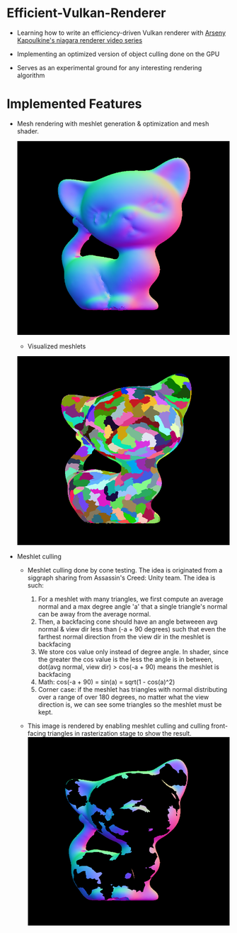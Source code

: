 # Efficient-Vulkan-Renderer

* Learning how to write an efficiency-driven Vulkan renderer with [Arseny Kapoulkine's niagara renderer video series](https://youtu.be/BR2my8OE1Sc)

* Implementing an optimized version of object culling done on the GPU

* Serves as an experimental ground for any interesting rendering algorithm


# Implemented Features

* Mesh rendering with meshlet generation & optimization and mesh shader. 

    ![Mesh_Shader_Correct](images/Mesh_Shader_Correct.png)

    * Visualized meshlets

    ![Meshlet_Visualized](images/Meshlet_Visualized.png)

* Meshlet culling

    * Meshlet culling done by cone testing. The idea is originated from a siggraph sharing from Assassin's Creed: Unity team. The idea is such:
        1. For a meshlet with many triangles, we first compute an average normal and a max degree angle 'a' that a 
        single triangle's normal can be away from the average normal.
        2. Then, a backfacing cone should have an angle betweeen avg normal & view dir less than (-a + 90 degrees) 
        such that even the farthest normal direction from the view dir in the meshlet is backfacing
        3. We store cos value only instead of degree angle. In shader, since the greater the cos value is the less the angle is in between, 
        dot(avg normal, view dir) > cos(-a + 90) means the meshlet is backfacing
        4. Math: cos(-a + 90) = sin(a) = sqrt(1 - cos(a)^2)
        5. Corner case: if the meshlet has triangles with normal distributing over a range of over 180 degrees, no matter what the view direction 
        is, we can see some triangles so the meshlet must be kept.

    * This image is rendered by enabling meshlet culling and culling front-facing triangles in rasterization stage to show the result.
    ![Meshlet_Culling](images/Backface_Cone_Culling.png)